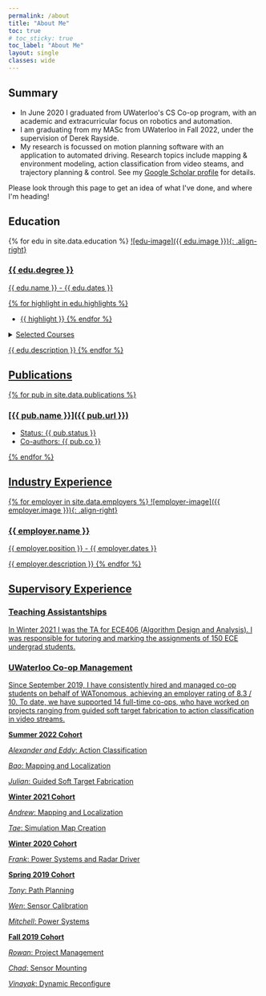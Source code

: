 ```yaml
---
permalink: /about
title: "About Me"
toc: true
# toc_sticky: true
toc_label: "About Me"
layout: single
classes: wide
---
```


## Summary

- In June 2020 I graduated from UWaterloo's CS Co-op program, with an academic and extracurricular focus on robotics and automation. 
- I am graduating from my MASc from UWaterloo in Fall 2022, under the supervision of Derek Rayside.
- My research is focussed on motion planning software with an application to automated driving. Research topics include mapping & environment modeling, action classification from video steams, and trajectory planning & control. See my [Google Scholar profile](https://scholar.google.com/citations?user=hKf7WaAAAAAJ) for details.

Please look through this page to get an idea of what I've done, and where I'm heading!

## Education

{% for edu in site.data.education %}
<a href="{{ edu.url }}" rel="edu website">![edu-image]({{ edu.image }}){: .align-right}
### {{ edu.degree }}

{{ edu.name }} - {{ edu.dates }}

{% for highlight in edu.highlights %}
- {{ highlight }}
{% endfor %}

<details><summary>Selected Courses</summary>
<br>
{% for course in edu.courses %}
- {{ course }} <br>
{% endfor %}
</details>

{{ edu.description }}
{% endfor %}

## Publications

{% for pub in site.data.publications %}
<!-- <a href="{{ pub.url }}" rel="pub access" style="width:50px;height:60px;">![pub-image]({{ pub.image }}){: .align-right} -->
<!-- <figure style="width: 200px" class="align-right">
  <!-- <img src="{{ pub.image }}" alt=""> -->
  <!-- <a href="{{ pub.image }}"><img src="{{ pub.image }}"></a> -->
<!-- </figure>  --> 
### [{{ pub.name }}]({{ pub.url }})

- Status: {{ pub.status }}
- Co-authors: {{ pub.co }}

{% endfor %}

## Industry Experience

{% for employer in site.data.employers %}
<a href="{{ employer.url }}" rel="employer website">![employer-image]({{ employer.image }}){: .align-right}
### {{ employer.name }}

{{ employer.position }} - {{ employer.dates }}

{{ employer.description }}
{% endfor %}


## Supervisory Experience

### Teaching Assistantships

In Winter 2021 I was the TA for ECE406 (Algorithm Design and Analysis). I was responsible for tutoring and marking the assignments of 150 ECE undergrad students.

### UWaterloo Co-op Management

Since September 2019, I have consistently hired and managed co-op students on behalf of WATonomous, achieving an employer rating of 8.3 / 10. To date, we have supported 14 full-time co-ops, who have worked on projects ranging from guided soft target fabrication to action classification in video streams. 

**Summer 2022 Cohort**

*Alexander and Eddy*: Action Classification

*Bao*: Mapping and Localization

*Julian*: Guided Soft Target Fabrication

**Winter 2021 Cohort**

*Andrew*: Mapping and Localization

*Tae*: Simulation Map Creation

**Winter 2020 Cohort**

*Frank*: Power Systems and Radar Driver

**Spring 2019 Cohort**

*Tony*: Path Planning

*Wen*: Sensor Calibration

*Mitchell*: Power Systems

**Fall 2019 Cohort**

*Rowan*: Project Management

*Chad*: Sensor Mounting

*Vinayak*: Dynamic Reconfigure